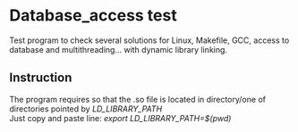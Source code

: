 # Database_access test
Test program to check several solutions for Linux, Makefile, GCC, access to database and multithreading... with dynamic library linking.

## Instruction
The program requires so that the .so file is located in directory/one of directories pointed by _LD_LIBRARY_PATH_ </br>
Just copy and paste line: _export LD_LIBRARY_PATH=$(pwd)_
